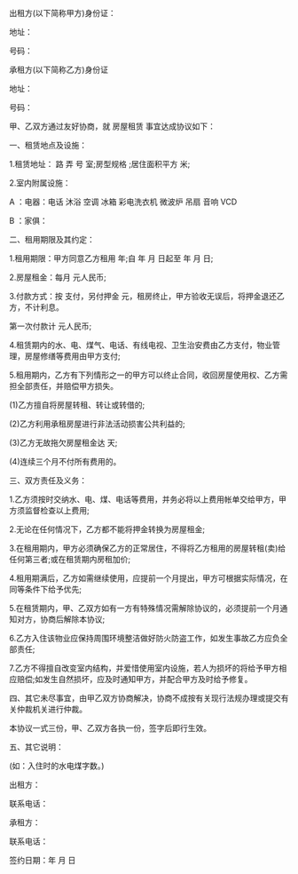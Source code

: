
 


出租方(以下简称甲方)身份证：


地址：


号码：


承租方(以下简称乙方)身份证


地址：


号码：


甲、乙双方通过友好协商，就
房屋租赁
事宜达成协议如下：


一、租赁地点及设施：


1.租赁地址： 路 弄 号 室;房型规格 ;居住面积平方 米;


2.室内附属设施：


A ：电器：电话 沐浴 空调 冰箱 彩电洗衣机 微波炉 吊扇 音响 VCD


B ：家俱：


二、租用期限及其约定：


1.租用期限：甲方同意乙方租用 年;自 年 月 日起至 年 月 日;


2.房屋租金：每月 元人民币;


3.付款方式：按 支付，另付押金 元，租房终止，甲方验收无误后，将押金退还乙方，不计利息。


第一次付款计 元人民币;


4.租赁期内的水、电、煤气、电话、有线电视、卫生治安费由乙方支付，物业管理，房屋修缮等费用由甲方支付;


5.租用期内，乙方有下列情形之一的甲方可以终止合同，收回房屋使用权、乙方需担全部责任，并赔偿甲方损失。


(1)乙方擅自将房屋转租、转让或转借的;


(2)乙方利用承租房屋进行非法活动损害公共利益的;


(3)乙方无故拖欠房屋租金达 天;


(4)连续三个月不付所有费用的。


三、双方责任及义务：


1.乙方须按时交纳水、电、煤、电话等费用，并务必将以上费用帐单交给甲方，甲方须监督检查以上费用;


2.无论在任何情况下，乙方都不能将押金转换为房屋租金;


3.在租用期内，甲方必须确保乙方的正常居住，不得将乙方租用的房屋转租(卖)给任何第三者;或在租赁期内房租加价;


4.租用期满后，乙方如需继续使用，应提前一个月提出，甲方可根据实际情况，在同等条件下给予优先;


5.在租赁期内，甲、乙双方如有一方有特殊情况需解除协议的，必须提前一个月通知对方，协商后解除本协议;


6.乙方入住该物业应保持周围环境整洁做好防火防盗工作，如发生事故乙方应负全部责任;


7.乙方不得擅自改变室内结构，并爱惜使用室内设施，若人为损坏的将给予甲方相应赔偿;如发生自然损坏，应及时通知甲方，并配合甲方及时给予修复。


四、其它未尽事宜，由甲乙双方协商解决，协商不成按有关现行法规办理或提交有关仲裁机关进行仲裁。


本协议一式三份，甲、乙双方各执一份，签字后即行生效。


五、其它说明：


(如：入住时的水电煤字数。)


出租方：


联系电话：


承租方：


联系电话：


签约日期：年 月 日
 


 

 
 
 
 
 
  


  
 

  


  


  
 
 
 
 

